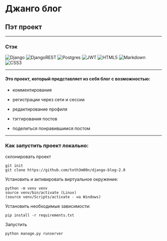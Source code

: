 # Джанго блог
## Пэт проект

---

### **Стэк**
![Django](https://img.shields.io/badge/django-%23092E20.svg?style=for-the-badge&logo=django&logoColor=white)
![DjangoREST](https://img.shields.io/badge/DJANGO-REST-ff1709?style=for-the-badge&logo=django&logoColor=white&color=ff1709&labelColor=gray)
![Postgres](https://img.shields.io/badge/postgres-%23316192.svg?style=for-the-badge&logo=postgresql&logoColor=white)
![JWT](https://img.shields.io/badge/JWT-black?style=for-the-badge&logo=JSON%20web%20tokens)
![HTML5](https://img.shields.io/badge/html5-%23E34F26.svg?style=for-the-badge&logo=html5&logoColor=white)
![Markdown](https://img.shields.io/badge/markdown-%23000000.svg?style=for-the-badge&logo=markdown&logoColor=white)
![CSS3](https://img.shields.io/badge/css3-%231572B6.svg?style=for-the-badge&logo=css3&logoColor=white)

---

#### Это проект, который представляет из себя блог с возможностью: 

- комментирования

- регистрации через сети и сессии

- редактирование профиля

- тэггирования постов

- поделиться понравившимся постом

----


### Как запустить проект локально: 

склонировать проект

```
git init
git clone https://github.com/toth3m00n/django-blog-2.0
```

Установить и активировать виртуальное окружение:
```
python -m venv venv
source venv/bin/activate (Linux)
(source venv/Scripts/activate - на Windows)
```

Установить необходимые зависимости:
```
pip install -r requirements.txt
```

Запустить
```
python manage.py runserver
```

